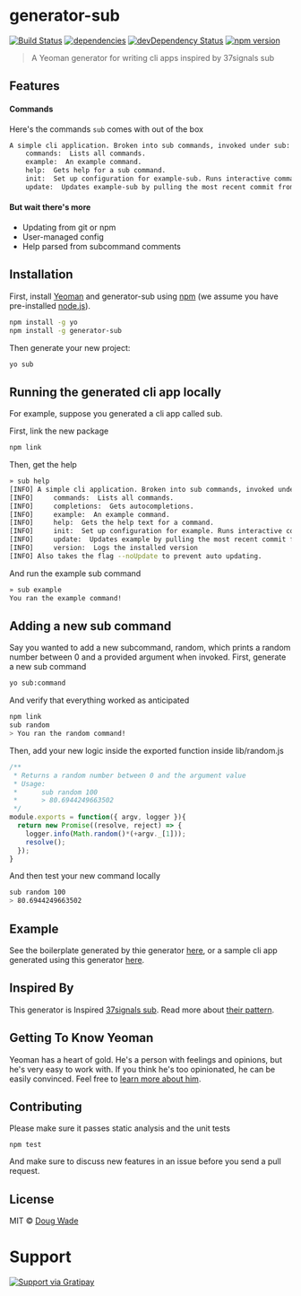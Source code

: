 # generator-sub
[![Build Status](https://secure.travis-ci.org/doug-wade/generator-sub.svg?branch=master)](https://travis-ci.org/doug-wade/generator-sub)
[![dependencies](https://david-dm.org/doug-wade/generator-sub.svg)](https://david-dm.org/doug-wade/generator-sub)
[![devDependency Status](https://david-dm.org/doug-wade/generator-sub/dev-status.svg?style=flat)](https://david-dm.org/doug-wade/generator-sub#info=devDependencies)
[![npm version](https://badge.fury.io/js/generator-sub.svg)](https://badge.fury.io/js/generator-sub)

> A Yeoman generator for writing cli apps inspired by 37signals sub

## Features

#### Commands

Here's the commands `sub` comes with out of the box

```bash
A simple cli application. Broken into sub commands, invoked under sub:
    commands:  Lists all commands.
    example:  An example command.
    help:  Gets help for a sub command.
    init:  Set up configuration for example-sub. Runs interactive commands to walk you through setting up config.
    update:  Updates example-sub by pulling the most recent commit from the master branch of the remote git repository.
```

#### But wait there's more

* Updating from git or npm
* User-managed config
* Help parsed from subcommand comments


## Installation

First, install [Yeoman](http://yeoman.io) and generator-sub using [npm](https://www.npmjs.com/) (we assume you have pre-installed [node.js](https://nodejs.org/)).

```bash
npm install -g yo
npm install -g generator-sub
```

Then generate your new project:

```bash
yo sub
```


## Running the generated cli app locally

For example, suppose you generated a cli app called sub.

First, link the new package

```bash
npm link
```
Then, get the help

```bash
» sub help
[INFO] A simple cli application. Broken into sub commands, invoked under sub:
[INFO]     commands:  Lists all commands.
[INFO]     completions:  Gets autocompletions.
[INFO]     example:  An example command.
[INFO]     help:  Gets the help text for a command.
[INFO]     init:  Set up configuration for example. Runs interactive commands to walk you through setting up config.
[INFO]     update:  Updates example by pulling the most recent commit from the master branch of the remote git repository.
[INFO]     version:  Logs the installed version
[INFO] Also takes the flag --noUpdate to prevent auto updating.
```

And run the example sub command

```bash
» sub example
You ran the example command!
```


## Adding a new sub command

Say you wanted to add a new subcommand, random, which prints a random number between 0 and a provided argument when invoked.  First, generate a new sub command

```bash
yo sub:command
```

And verify that everything worked as anticipated

```bash
npm link
sub random
> You ran the random command!
```

Then, add your new logic inside the exported function inside lib/random.js

```javascript
/**
 * Returns a random number between 0 and the argument value
 * Usage:
 *      sub random 100
 *      > 80.6944249663502
 */
module.exports = function({ argv, logger }){
  return new Promise((resolve, reject) => {
    logger.info(Math.random()*(+argv._[1]));
    resolve();
  });
}
```

And then test your new command locally

```bash
sub random 100
> 80.6944249663502
```


## Example

See the boilerplate generated by thie generator [here](https://github.com/doug-wade/example-sub), or a sample cli app generated using this generator [here](https://github.com/prekolna/dnd-roller).


## Inspired By

This generator is Inspired [37signals sub](https://github.com/basecamp/sub).  Read more about [their pattern](http://37signals.com/svn/posts/3264-automating-with-convention-introducing-sub).


## Getting To Know Yeoman

Yeoman has a heart of gold. He&#39;s a person with feelings and opinions, but he&#39;s very easy to work with. If you think he&#39;s too opinionated, he can be easily convinced. Feel free to [learn more about him](http://yeoman.io/).


## Contributing

Please make sure it passes static analysis and the unit tests

    npm test

And make sure to discuss new features in an issue before you send a pull request.


## License

MIT © [Doug Wade](dougwade.io)

# Support
[![Support via Gratipay](https://cdn.rawgit.com/gratipay/gratipay-badge/2.3.0/dist/gratipay.svg)](https://gratipay.com/~doug-wade/)
